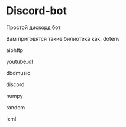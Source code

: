 # Discord-bot
Простой дискорд бот

Вам пригодятся такие билиотека как:
dotenv

aiohttp

youtube_dl

dbdmusic

discord

numpy

random

lxml
